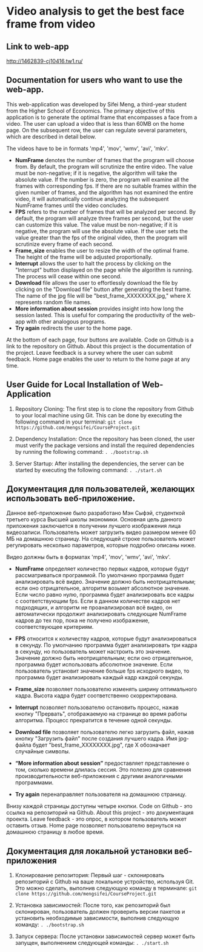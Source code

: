 # Video analysis to get the best face frame from video
## Link to web-app
http://1462839-cj10416.tw1.ru/
## Documentation for users who want to use the web-app.
This web-application was developed by Sifei Meng, a third-year student from the Higher School of Economics. The primary objective of this application is to generate the optimal frame that encompasses a face from a video. The user can upload a video that is less than 60MB on the home page. On the subsequent row, the user can regulate several parameters, which are described in detail below.

The videos have to be in formats 'mp4', 'mov', 'wmv', 'avi', 'mkv'.

* **NumFrame** denotes the number of frames that the program will choose from. By default, the program will scrutinize the entire video. The value must be non-negative; if it is negative, the algorithm will take the absolute value. If the number is zero, the program will examine all the frames with corresponding fps. If there are no suitable frames within the given number of frames, and the algorithm has not examined the entire video, it will automatically continue analyzing the subsequent NumFrame frames until the video concludes. 
* **FPS** refers to the number of frames that will be analyzed per second. By default, the program will analyze three frames per second, but the user can customize this value. The value must be non-negative; if it is negative, the program will use the absolute value. If the user sets the value greater than the fps of the original video, then the program will scrutinize every frame of each second. 
* **Frame_size** enables the user to resize the width of the optimal frame. The height of the frame will be adjusted proportionally.
* **Interrupt** allows the user to halt the process by clicking on the "Interrupt" button displayed on the page while the algorithm is running. The process will cease within one second. 
* **Download** file allows the user to effortlessly download the file by clicking on the "Download file" button after generating the best frame. The name of the jpg file will be "best_frame_XXXXXXXX.jpg," where X represents random file names. 
* **More information about session** provides insight into how long the session lasted. This is useful for comparing the productivity of the web-app with other analogous programs.
* **Try again** redirects the user to the home page. 

At the bottom of each page, four buttons are available. Code on Github is a link to the repository on Github. About this project is the documentation of the project. Leave feedback is a survey where the user can submit feedback. Home page enables the user to return to the home page at any time. 

## User Guide for Local Installation of Web-Application

1. Repository Cloning: The first step is to clone the repository from Github to your local machine using Git. This can be done by executing the following command in your terminal:
```git clone https://github.com/mengsifei/CourseProject.git```

2. Dependency Installation: Once the repository has been cloned, the user must verify the package versions and install the required dependencies by running the following command:
```. ./bootstrap.sh```

3. Server Startup: After installing the dependencies, the server can be started by executing the following command:
```. ./start.sh```

## Документация для пользователей, желающих использовать веб-приложение.

Данное веб-приложение было разработано Мэн Сыфэй, студенткой третьего курса Высшей школы экономики. Основная цель данного приложения заключается в получении лучшего изображения лица видеозаписи. Пользователь может загрузить видео размером менее 60 МБ на домашнюю страницу. На следующей строке пользователь может регулировать несколько параметров, которые подробно описаны ниже.

Видео должны быть в форматах 'mp4', 'mov', 'wmv', 'avi', 'mkv'.

* **NumFrame** определяет количество первых кадров, которые будут рассматриваться программой. По умолчанию программа будет анализировать всё видео. Значение должно быть неотрицательным; если оно отрицательное, алгоритм возьмет абсолютное значение. Если число равно нулю, программа будет анализировать все кадры с соответствующим fps. Если в данном количестве кадров нет подходящих, и алгоритм не проанализировал всё видео, он автоматически продолжит анализировать следующие NumFrame кадров до тех пор, пока не получено изображение, соответствующее критериям.

* **FPS** относится к количеству кадров, которые будут анализироваться в секунду. По умолчанию программа будет анализировать три кадра в секунду, но пользователь может настроить это значение. Значение должно быть неотрицательным; если оно отрицательное, программа будет использовать абсолютное значение. Если пользователь установит значение больше fps исходного видео, то программа будет анализировать каждый кадр каждой секунды.

* **Frame_size** позволяет пользователю изменять ширину оптимального кадра. Высота кадра будет соответственно скорректирована.

* **Interrupt** позволяет пользователю остановить процесс, нажав кнопку "Прервать", отображаемую на странице во время работы алгоритма. Процесс прекратится в течение одной секунды.

* **Download file** позволяет пользователю легко загрузить файл, нажав кнопку "Загрузить файл" после создания лучшего кадра. Имя jpg-файла будет "best_frame_XXXXXXXX.jpg", где X обозначает случайные символы.

* **“More information about session”** предоставляет представление о том, сколько времени длилась сессия. Это полезно для сравнения производительности веб-приложения с другими аналогичными программами.

* **Try again** перенаправляет пользователя на домашнюю страницу.

Внизу каждой страницы доступны четыре кнопки. Code on Github - это ссылка на репозиторий на Github. About this project - это документация проекта. Leave feedback - это опрос, в котором пользователь может оставить отзыв. Home page позволяет пользователю вернуться на домашнюю страницу в любое время.

## Документация для локальной установки веб-приложения

1. Клонирование репозитория: Первый шаг - склонировать репозиторий с Github на ваше локальное устройство, используя Git. Это можно сделать, выполнив следующую команду в терминале:
```git clone https://github.com/mengsifei/CourseProject.git```

2. Установка зависимостей: После того, как репозиторий был склонирован, пользователь должен проверить версии пакетов и установить необходимые зависимости, выполнив следующую команду:
```. ./bootstrap.sh```

3. Запуск сервера: После установки зависимостей сервер может быть запущен, выполнением следующей команды:
```. ./start.sh```